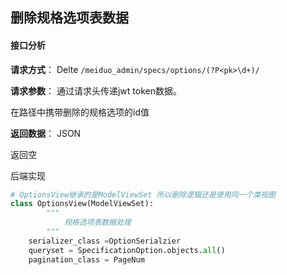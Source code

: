 ## 删除规格选项表数据

#### 接口分析

**请求方式**： Delte   `/meiduo_admin/specs/options/(?P<pk>\d+)/`

**请求参数**： 通过请求头传递jwt token数据。

在路径中携带删除的规格选项的id值

**返回数据**：  JSON

返回空

后端实现

```python
# OptionsView继承的是ModelViewSet 所以删除逻辑还是使用同一个类视图
class OptionsView(ModelViewSet):
		"""
			规格选项表数据处理
		"""
    serializer_class =OptionSerialzier
    queryset = SpecificationOption.objects.all()
    pagination_class = PageNum


```

